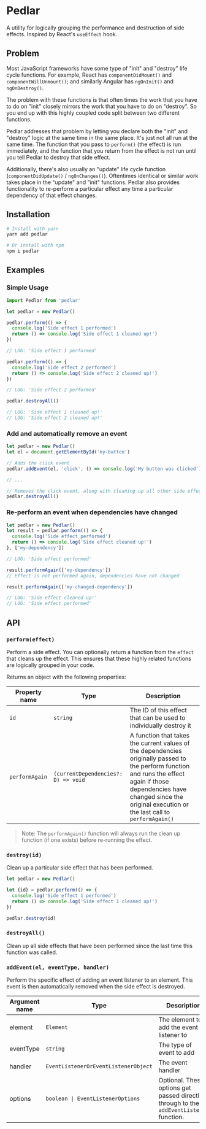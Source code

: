 # Pedlar

A utility for logically grouping the performance and destruction of side effects. Inspired by React's `useEffect` hook.

## Problem

Most JavaScript frameworks have some type of "init" and "destroy" life cycle functions. For example, React has `componentDidMount()` and `componentWillUnmount()`; and similarly Angular has `ngOnInit()` and `ngOnDestroy()`.

The problem with these functions is that often times the work that you have to do on "init" closely mirrors the work that you have to do on "destroy". So you end up with this highly coupled code split between two different functions.

Pedlar addresses that problem by letting you declare both the "init" and "destroy" logic at the same time in the same place. It's just not all run at the same time. The function that you pass to `perform()` (the effect) is run immediately, and the function that you return from the effect is not run until you tell Pedlar to destroy that side effect.

Additionally, there's also usually an "update" life cycle function (`componentDidUpdate()` / `ngOnChanges()`). Oftentimes identical or similar work takes place in the "update" and "init" functions. Pedlar also provides functionality to re-perform a particular effect any time a particular dependency of that effect changes.

## Installation

```bash
# Install with yarn
yarn add pedlar

# Or install with npm
npm i pedlar
```

## Examples

### Simple Usage

```js
import Pedlar from 'pedlar'

let pedlar = new Pedlar()

pedlar.perform(() => {
  console.log('Side effect 1 performed')
  return () => console.log('Side effect 1 cleaned up!')
})

// LOG: 'Side effect 1 performed'

pedlar.perform(() => {
  console.log('Side effect 2 performed')
  return () => console.log('Side effect 2 cleaned up!')
})

// LOG: 'Side effect 2 performed'

pedlar.destroyAll()

// LOG: 'Side effect 1 cleaned up!'
// LOG: 'Side effect 2 cleaned up!'
```

### Add and automatically remove an event

```js
let pedlar = new Pedlar()
let el = document.getElementById('my-button')

// Adds the click event
pedlar.addEvent(el, 'click', () => console.log('My button was clicked'))

// ...

// Removes the click event, along with cleaning up all other side effects
pedlar.destroyAll()
```

### Re-perform an event when dependencies have changed

```js
let pedlar = new Pedlar()
let result = pedlar.perform(() => {
  console.log('Side effect performed')
  return () => console.log('Side effect cleaned up!')
}, ['my-dependency'])

// LOG: 'Side effect performed'

result.performAgain(['my-dependency'])
// Effect is not performed again, dependencies have not changed

result.performAgain(['my-changed-dependency'])

// LOG: 'Side effect cleaned up!'
// LOG: 'Side effect performed'
```

## API

### `perform(effect)`

Perform a side effect. You can optionally return a function from the `effect` that cleans up the effect. This ensures that these highly related functions are logically grouped in your code.

Returns an object with the following properties:

| Property name  | Type                                | Description                                                                                                                                                                                                                           |
| -------------- | ----------------------------------- | ------------------------------------------------------------------------------------------------------------------------------------------------------------------------------------------------------------------------------------- |
| `id`           | `string`                            | The ID of this effect that can be used to individually destroy it                                                                                                                                                                     |
| `performAgain` | `(currentDependencies?: D) => void` | A function that takes the current values of the dependencies originally passed to the perform function and runs the effect again if those dependencies have changed since the original execution or the last call to `performAgain()` |

> Note: The `performAgain()` function will always run the clean up function (if one exists) before re-running the effect.

### `destroy(id)`

Clean up a particular side effect that has been performed.

```js
let pedlar = new Pedlar()

let {id} = pedlar.perform(() => {
  console.log('Side effect 1 performed')
  return () => console.log('Side effect 1 cleaned up!')
})

pedlar.destroy(id)
```

### `destroyAll()`

Clean up all side effects that have been performed since the last time this function was called.

### `addEvent(el, eventType, handler)`

Perform the specific effect of adding an event listener to an element. This event is then automatically removed when the side effect is destroyed.

| Argument name | Type                                 | Description                                                                             |
| ------------- | ------------------------------------ | --------------------------------------------------------------------------------------- |
| element       | `Element`                            | The element to add the event listener to                                                |
| eventType     | `string`                             | The type of event to add                                                                |
| handler       | `EventListenerOrEventListenerObject` | The event handler                                                                       |
| options       | `boolean \| EventListenerOptions`    | Optional. These options get passed directly through to the `addEventListener` function. |
